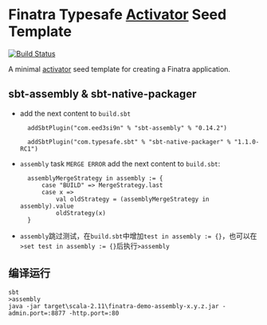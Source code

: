 # Finatra Typesafe [Activator](https://www.typesafe.com/get-started) Seed Template

[![Build Status](https://secure.travis-ci.org/twitter/finatra-activator-seed.png?branch=master)](http://travis-ci.org/twitter/finatra-activator-seed?branch=master)

A minimal [activator](https://www.typesafe.com/get-started) seed template for creating a Finatra application.


## sbt-assembly & sbt-native-packager
+ add the next content to `build.sbt`

        addSbtPlugin("com.eed3si9n" % "sbt-assembly" % "0.14.2")

        addSbtPlugin("com.typesafe.sbt" % "sbt-native-packager" % "1.1.0-RC1")

+ `assembly` task `MERGE ERROR` add the next content to `build.sbt`:

        assemblyMergeStrategy in assembly := {
            case "BUILD" => MergeStrategy.last
            case x =>
                val oldStrategy = (assemblyMergeStrategy in assembly).value
                oldStrategy(x)
        }

+ `assembly`跳过测试，在`build.sbt`中增加`test in assembly := {}`，也可以在`>set test in assembly := {}`后执行`>assembly`

## 编译运行

    sbt
    >assembly
    java -jar target\scala-2.11\finatra-demo-assembly-x.y.z.jar -admin.port=:8877 -http.port=:80
